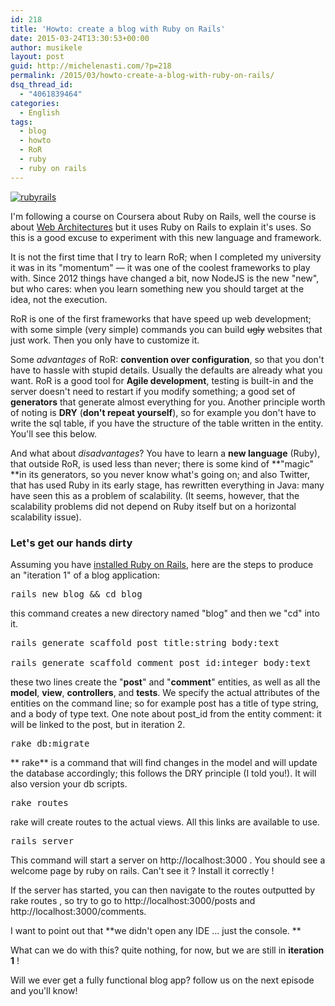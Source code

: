 ```yaml
---
id: 218
title: 'Howto: create a blog with Ruby on Rails'
date: 2015-03-24T13:30:53+00:00
author: musikele
layout: post
guid: http://michelenasti.com/?p=218
permalink: /2015/03/howto-create-a-blog-with-ruby-on-rails/
dsq_thread_id:
  - "4061839464"
categories:
  - English
tags:
  - blog
  - howto
  - RoR
  - ruby
  - ruby on rails
---
```

[<img class="aligncenter wp-image-224 size-full" src="https://i1.wp.com/michelenasti.com/uploads/2015/03/rubyrails.png?fit=640%2C320" alt="rubyrails" srcset="https://i1.wp.com/michelenasti.com/uploads/2015/03/rubyrails.png?w=640 640w, https://i1.wp.com/michelenasti.com/uploads/2015/03/rubyrails.png?resize=300%2C150 300w" sizes="(max-width: 640px) 100vw, 640px" data-recalc-dims="1" />](https://i1.wp.com/michelenasti.com/uploads/2015/03/rubyrails.png)

I'm following a course on Coursera about Ruby on Rails, well the course is about [Web Architectures](https://www.coursera.org/course/webapplications "Web Application Architectures") but it uses Ruby on Rails to explain it's uses. So this is a good excuse to experiment with this new language and framework.

It is not the first time that I try to learn RoR; when I completed my university it was in its "momentum" &#8212; it was one of the coolest frameworks to play with. Since 2012 things have changed a bit, now NodeJS is the new "new", but who cares: when you learn something new you should target at the idea, not the execution.

RoR is one of the first frameworks that have speed up web development; with some simple (very simple) commands you can build <del>ugly</del> websites that just work. Then you only have to customize it.

Some _advantages_ of RoR: **convention over configuration**, so that you don't have to hassle with stupid details. Usually the defaults are already what you want. RoR is a good tool for **Agile development**, testing is built-in and the server doesn't need to restart if you modify something; a good set of **generators** that generate almost everything for you. Another principle worth of noting is **DRY** (**don't repeat yourself**), so for example you don't have to write the sql table, if you have the structure of the table written in the entity. You'll see this below.

And what about _disadvantages_? You have to learn a **new language** (Ruby), that outside RoR, is used less than never; there is some kind of **"magic" **in its generators, so you never know what's going on; and also Twitter, that has used Ruby in its early stage, has rewritten everything in Java: many have seen this as a problem of scalability. (It seems, however, that the scalability problems did not depend on Ruby itself but on a horizontal scalability issue).

### Let's get our hands dirty

Assuming you have [installed Ruby on Rails](http://railsinstaller.org/en "Rails Installer"), here are the steps to produce an "iteration 1" of a blog application:

<pre class="lang:default decode:true">rails new blog && cd blog</pre>

this command creates a new directory named "blog" and then we "cd" into it.

<pre class="lang:default decode:true">rails generate scaffold post title:string body:text

rails generate scaffold comment post_id:integer body:text</pre>

these two lines create the "**post**" and "**comment**" entities, as well as all the **model**, **view**, **controllers**, and **tests**. We specify the actual attributes of the entities on the command line; so for example post has a <span class="lang:default decode:true  crayon-inline ">title </span> of type string, and a <span class="lang:default decode:true  crayon-inline ">body </span> of type text. One note about <span class="lang:default decode:true  crayon-inline ">post_id</span>  from the entity comment: it will be linked to the post, but in iteration 2.

<pre class="lang:default decode:true">rake db:migrate</pre>

** rake** is a command that will find changes in the model and will update the database accordingly; this follows the DRY principle (I told you!). It will also version your db scripts.

<pre class="lang:default decode:true">rake routes</pre>

rake will create routes to the actual views. All this links are available to use.

<pre class="lang:default decode:true">rails server</pre>

This command will start a server on http://localhost:3000 . You should see a welcome page by ruby on rails. Can't see it ? Install it correctly !

If the server has started, you can then navigate to the routes outputted by <span class="lang:default decode:true  crayon-inline ">rake routes</span> , so try to go to http://localhost:3000/posts and http://localhost:3000/comments.

I want to point out that **we didn't open any IDE ... just the console. **

What can we do with this? quite nothing, for now, but we are still in **iteration 1** !

Will we ever get a fully functional blog app? follow us on the next episode and you'll know!